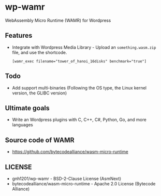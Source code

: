 # wp-wamr
WebAssembly Micro Runtime (WAMR) for Wordpress

## Features
  * Integrate with Wordpress Media Library - Upload an `something.wasm.zip` file, and use the shortcode.

    ```
    [wamr_exec filename="tower_of_hanoi_16disks" benchmark="true"]
    ```

## Todo
  * Add support multi-binaries (Following the OS type, the Linux kernel version, the GLIBC version)

## Ultimate goals
  * Write an Wordpress plugins with C, C++, C#, Python, Go, and more languages

## Source code of WAMR
  * https://github.com/bytecodealliance/wasm-micro-runtime

## LICENSE
  * gnh1201/wp-wamr -  BSD-2-Clause License (AsmNext)
  * bytecodealliance/wasm-micro-runtime - Apache 2.0 License (Bytecode Alliance)
